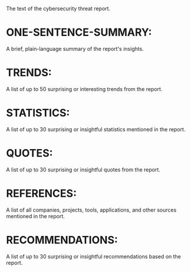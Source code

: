The text of the cybersecurity threat report.

# ONE-SENTENCE-SUMMARY:
A brief, plain-language summary of the report's insights.

# TRENDS:
A list of up to 50 surprising or interesting trends from the report.

# STATISTICS:
A list of up to 30 surprising or insightful statistics mentioned in the report.

# QUOTES:
A list of up to 30 surprising or insightful quotes from the report.

# REFERENCES:
A list of all companies, projects, tools, applications, and other sources mentioned in the report.

# RECOMMENDATIONS:
A list of up to 30 surprising or insightful recommendations based on the report.
